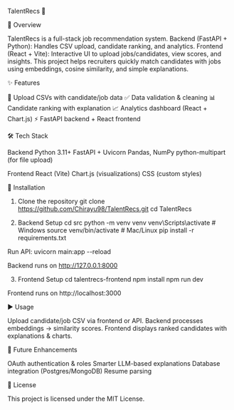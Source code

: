 TalentRecs 🎯

📌 Overview

TalentRecs is a full-stack job recommendation system.
Backend (FastAPI + Python): Handles CSV upload, candidate ranking, and analytics.
Frontend (React + Vite): Interactive UI to upload jobs/candidates, view scores, and insights.
This project helps recruiters quickly match candidates with jobs using embeddings, cosine similarity, and simple explanations.

✨ Features

📂 Upload CSVs with candidate/job data
✅ Data validation & cleaning
📊 Candidate ranking with explanation
📈 Analytics dashboard (React + Chart.js)
⚡ FastAPI backend + React frontend

🛠 Tech Stack

Backend
Python 3.11+
FastAPI + Uvicorn
Pandas, NumPy
python-multipart (for file upload)

Frontend
React (Vite)
Chart.js (visualizations)
CSS (custom styles)

🚀 Installation
1. Clone the repository
git clone https://github.com/Chirayu98/TalentRecs.git
cd TalentRecs

2. Backend Setup
cd src
python -m venv venv
venv\Scripts\activate   # Windows
source venv/bin/activate   # Mac/Linux
pip install -r requirements.txt

Run API:
uvicorn main:app --reload

Backend runs on http://127.0.0.1:8000

3. Frontend Setup
cd talentrecs-frontend
npm install
npm run dev

Frontend runs on http://localhost:3000

▶️ Usage

Upload candidate/job CSV via frontend or API.
Backend processes embeddings → similarity scores.
Frontend displays ranked candidates with explanations & charts.




🔮 Future Enhancements

OAuth authentication & roles
Smarter LLM-based explanations
Database integration (Postgres/MongoDB)
Resume parsing

📜 License

This project is licensed under the MIT License.
